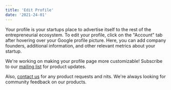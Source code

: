 ```yaml
---
title: 'Edit Profile'
date: '2021-24-01'
---
```


Your profile is your startups place to advertise itself to the rest of the entrepreneurial ecosystem. To edit your profile, click on the "Account" tab after hovering over your Google profile picture. Here, you can add company founders, additional information, and other relevant metrics about your startup.

We're working on making your profile page more customizable! Subscribe to our [mailing list](https://foundersillinois.org) for product updates.

Also, [contact us](mailto:team@founders.illinois.edu) for any product requests and nits. We're always looking for community feedback on our products.
